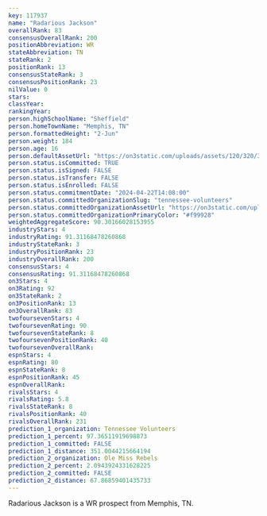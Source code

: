 ```yaml
---
key: 117937
name: "Radarious Jackson"
overallRank: 83
consensusOverallRank: 200
positionAbbreviation: WR
stateAbbreviation: TN
stateRank: 2
positionRank: 13
consensusStateRank: 3
consensusPositionRank: 23
nilValue: 0
stars: 
classYear: 
rankingYear: 
person.highSchoolName: "Sheffield"
person.homeTownName: "Memphis, TN"
person.formattedHeight: "2-Jun"
person.weight: 184
person.age: 16
person.defaultAssetUrl: "https://on3static.com/uploads/assets/120/320/320120.jpg"
person.status.isCommitted: TRUE
person.status.isSigned: FALSE
person.status.isTransfer: FALSE
person.status.isEnrolled: FALSE
person.status.commitmentDate: "2024-04-22T14:08:00"
person.status.committedOrganizationSlug: "tennessee-volunteers"
person.status.committedOrganizationAssetUrl: "https://on3static.com/uploads/assets/266/150/150266.svg"
person.status.committedOrganizationPrimaryColor: "#f99928"
weightedAggregateScore: 90.30166028153955
industryStars: 4
industryRating: 91.31168478260868
industryStateRank: 3
industryPositionRank: 23
industryOverallRank: 200
consensusStars: 4
consensusRating: 91.31168478260868
on3Stars: 4
on3Rating: 92
on3StateRank: 2
on3PositionRank: 13
on3OverallRank: 83
twofoursevenStars: 4
twofoursevenRating: 90
twofoursevenStateRank: 8
twofoursevenPositionRank: 40
twofoursevenOverallRank: 
espnStars: 4
espnRating: 80
espnStateRank: 8
espnPositionRank: 45
espnOverallRank: 
rivalsStars: 4
rivalsRating: 5.8
rivalsStateRank: 8
rivalsPositionRank: 40
rivalsOverallRank: 231
prediction_1_organization: Tennessee Volunteers
prediction_1_percent: 97.36511919698873
prediction_1_committed: FALSE
prediction_1_distance: 351.0044215664194
prediction_2_organization: Ole Miss Rebels
prediction_2_percent: 2.0943924331628225
prediction_2_committed: FALSE
prediction_2_distance: 67.86859401435733
---
```

Radarious Jackson is a WR prospect from Memphis, TN.